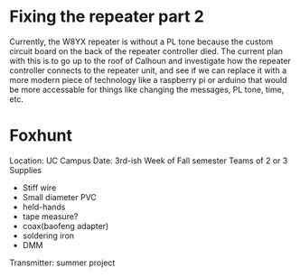 <!-- TITLE: Ongoing Projects -->

# Fixing the repeater part 2
Currently, the W8YX repeater is without a PL tone because the custom circuit board on the back of the repeater controller died. The current plan with this is to go up to the roof of Calhoun and investigate how the repeater controller connects to the repeater unit, and see if we can replace it with a more modern piece of technology like a raspberry pi or arduino that would be more accessable for things like changing the messages, PL tone, time, etc.

# Foxhunt
Location: UC Campus
Date: 3rd-ish Week of Fall semester
Teams of 2 or 3
Supplies
* Stiff wire
* Small diameter PVC
* held-hands
* tape measure?
* coax(baofeng adapter)
* soldering iron
* DMM

Transmitter: summer project